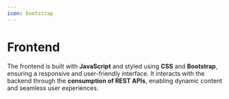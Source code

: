 ```yaml
---
icon: bootstrap
---
```


# Frontend

The frontend is built with **JavaScript** and styled using **CSS** and **Bootstrap**, ensuring a responsive and user-friendly interface. It interacts with the backend through the **consumption of REST APIs**, enabling dynamic content and seamless user experiences.
